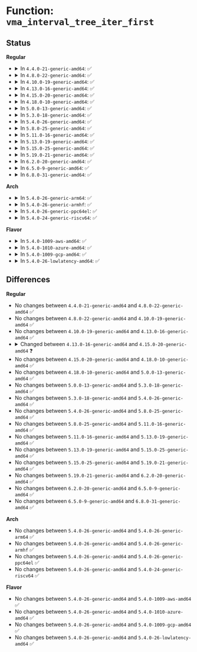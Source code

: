 # Function: <code>vma_interval_tree_iter_first</code>

## Status
<b>Regular</b>
<ul>
<li>
<details>
<summary>In <code>4.4.0-21-generic-amd64</code>: ✅</summary>

```c
struct vm_area_struct * vma_interval_tree_iter_first(struct rb_root * root, long unsigned int start, long unsigned int last)
```

```json
{
  "name": "vma_interval_tree_iter_first",
  "collision_type": "Unique Global",
  "inline_type": "No",
  "funcs": [
    {
      "addr": 18446744071580649936,
      "name": "vma_interval_tree_iter_first",
      "external": true,
      "loc": "mm/interval_tree.c:24",
      "file": "mm/interval_tree.c",
      "inline": "seen, unknown",
      "caller_inline": [],
      "caller_func": [
        "kernel/events/uprobes.c:register_for_each_vma",
        "mm/memory.c:unmap_mapping_range",
        "mm/rmap.c:rmap_walk",
        "mm/hugetlb.c:hugetlb_cow",
        "mm/hugetlb.c:huge_pmd_share",
        "mm/memory-failure.c:memory_failure",
        "fs/hugetlbfs/inode.c:hugetlbfs_fallocate"
      ]
    }
  ],
  "symbols": [
    {
      "addr": 18446744071580649936,
      "name": "vma_interval_tree_iter_first",
      "section": ".text",
      "bind": "STB_GLOBAL",
      "size": 40
    }
  ]
}
```
</details>
</li>
<li>
<details>
<summary>In <code>4.8.0-22-generic-amd64</code>: ✅</summary>

```c
struct vm_area_struct * vma_interval_tree_iter_first(struct rb_root * root, long unsigned int start, long unsigned int last)
```

```json
{
  "name": "vma_interval_tree_iter_first",
  "collision_type": "Unique Global",
  "inline_type": "No",
  "funcs": [
    {
      "addr": 18446744071580757104,
      "name": "vma_interval_tree_iter_first",
      "external": true,
      "loc": "mm/interval_tree.c:24",
      "file": "mm/interval_tree.c",
      "inline": "seen, unknown",
      "caller_inline": [],
      "caller_func": [
        "kernel/events/uprobes.c:register_for_each_vma",
        "mm/memory.c:unmap_mapping_range",
        "mm/rmap.c:rmap_walk_file",
        "mm/rmap.c:rmap_walk_file",
        "mm/hugetlb.c:huge_pmd_share",
        "mm/hugetlb.c:hugetlb_cow",
        "mm/khugepaged.c:collapse_shmem",
        "mm/memory-failure.c:memory_failure",
        "fs/hugetlbfs/inode.c:hugetlb_vmdelete_list"
      ]
    }
  ],
  "symbols": [
    {
      "addr": 18446744071580757104,
      "name": "vma_interval_tree_iter_first",
      "section": ".text",
      "bind": "STB_GLOBAL",
      "size": 40
    }
  ]
}
```
</details>
</li>
<li>
<details>
<summary>In <code>4.10.0-19-generic-amd64</code>: ✅</summary>

```c
struct vm_area_struct * vma_interval_tree_iter_first(struct rb_root * root, long unsigned int start, long unsigned int last)
```

```json
{
  "name": "vma_interval_tree_iter_first",
  "collision_type": "Unique Global",
  "inline_type": "No",
  "funcs": [
    {
      "addr": 18446744071580822320,
      "name": "vma_interval_tree_iter_first",
      "external": true,
      "loc": "mm/interval_tree.c:24",
      "file": "mm/interval_tree.c",
      "inline": "seen, unknown",
      "caller_inline": [],
      "caller_func": [
        "kernel/events/uprobes.c:register_for_each_vma",
        "mm/memory.c:unmap_mapping_range",
        "mm/rmap.c:rmap_walk_file",
        "mm/rmap.c:rmap_walk_file",
        "mm/hugetlb.c:huge_pmd_share",
        "mm/hugetlb.c:hugetlb_cow",
        "mm/khugepaged.c:collapse_shmem",
        "mm/memory-failure.c:memory_failure",
        "fs/hugetlbfs/inode.c:hugetlb_vmdelete_list"
      ]
    }
  ],
  "symbols": [
    {
      "addr": 18446744071580822320,
      "name": "vma_interval_tree_iter_first",
      "section": ".text",
      "bind": "STB_GLOBAL",
      "size": 40
    }
  ]
}
```
</details>
</li>
<li>
<details>
<summary>In <code>4.13.0-16-generic-amd64</code>: ✅</summary>

```c
struct vm_area_struct * vma_interval_tree_iter_first(struct rb_root * root, long unsigned int start, long unsigned int last)
```

```json
{
  "name": "vma_interval_tree_iter_first",
  "collision_type": "Unique Global",
  "inline_type": "No",
  "funcs": [
    {
      "addr": 18446744071580864416,
      "name": "vma_interval_tree_iter_first",
      "external": true,
      "loc": "mm/interval_tree.c:24",
      "file": "mm/interval_tree.c",
      "inline": "seen, unknown",
      "caller_inline": [],
      "caller_func": [
        "kernel/events/uprobes.c:register_for_each_vma",
        "mm/memory.c:unmap_mapping_range",
        "mm/rmap.c:rmap_walk_file",
        "mm/rmap.c:rmap_walk_file",
        "mm/hugetlb.c:huge_pmd_share",
        "mm/hugetlb.c:hugetlb_cow",
        "mm/khugepaged.c:collapse_shmem",
        "fs/dax.c:dax_writeback_mapping_range",
        "fs/hugetlbfs/inode.c:hugetlb_vmdelete_list"
      ]
    }
  ],
  "symbols": [
    {
      "addr": 18446744071580864416,
      "name": "vma_interval_tree_iter_first",
      "section": ".text",
      "bind": "STB_GLOBAL",
      "size": 37
    }
  ]
}
```
</details>
</li>
<li>
<details>
<summary>In <code>4.15.0-20-generic-amd64</code>: ✅</summary>

```c
struct vm_area_struct * vma_interval_tree_iter_first(struct rb_root_cached * root, long unsigned int start, long unsigned int last)
```

```json
{
  "name": "vma_interval_tree_iter_first",
  "collision_type": "Unique Global",
  "inline_type": "No",
  "funcs": [
    {
      "addr": 18446744071580955504,
      "name": "vma_interval_tree_iter_first",
      "external": true,
      "loc": "mm/interval_tree.c:24",
      "file": "mm/interval_tree.c",
      "inline": "seen, unknown",
      "caller_inline": [],
      "caller_func": [
        "kernel/events/uprobes.c:register_for_each_vma",
        "mm/memory.c:unmap_mapping_range",
        "mm/rmap.c:rmap_walk_file",
        "mm/rmap.c:rmap_walk_file",
        "mm/hugetlb.c:huge_pmd_share",
        "mm/hugetlb.c:hugetlb_cow",
        "mm/khugepaged.c:collapse_shmem",
        "fs/dax.c:dax_writeback_mapping_range",
        "fs/hugetlbfs/inode.c:hugetlb_vmdelete_list"
      ]
    }
  ],
  "symbols": [
    {
      "addr": 18446744071580955504,
      "name": "vma_interval_tree_iter_first",
      "section": ".text",
      "bind": "STB_GLOBAL",
      "size": 50
    }
  ]
}
```
</details>
</li>
<li>
<details>
<summary>In <code>4.18.0-10-generic-amd64</code>: ✅</summary>

```c
struct vm_area_struct * vma_interval_tree_iter_first(struct rb_root_cached * root, long unsigned int start, long unsigned int last)
```

```json
{
  "name": "vma_interval_tree_iter_first",
  "collision_type": "Unique Global",
  "inline_type": "No",
  "funcs": [
    {
      "addr": 18446744071581089840,
      "name": "vma_interval_tree_iter_first",
      "external": true,
      "loc": "mm/interval_tree.c:24",
      "file": "mm/interval_tree.c",
      "inline": "seen, unknown",
      "caller_inline": [],
      "caller_func": [
        "kernel/events/uprobes.c:register_for_each_vma",
        "mm/memory.c:unmap_mapping_pages",
        "mm/rmap.c:rmap_walk_file",
        "mm/rmap.c:rmap_walk_file",
        "mm/hugetlb.c:huge_pmd_share",
        "mm/hugetlb.c:hugetlb_cow",
        "mm/khugepaged.c:collapse_shmem",
        "mm/memory-failure.c:collect_procs",
        "fs/dax.c:dax_writeback_mapping_range",
        "fs/hugetlbfs/inode.c:hugetlb_vmdelete_list"
      ]
    }
  ],
  "symbols": [
    {
      "addr": 18446744071581089840,
      "name": "vma_interval_tree_iter_first",
      "section": ".text",
      "bind": "STB_GLOBAL",
      "size": 50
    }
  ]
}
```
</details>
</li>
<li>
<details>
<summary>In <code>5.0.0-13-generic-amd64</code>: ✅</summary>

```c
struct vm_area_struct * vma_interval_tree_iter_first(struct rb_root_cached * root, long unsigned int start, long unsigned int last)
```

```json
{
  "name": "vma_interval_tree_iter_first",
  "collision_type": "Unique Global",
  "inline_type": "No",
  "funcs": [
    {
      "addr": 18446744071581167744,
      "name": "vma_interval_tree_iter_first",
      "external": true,
      "loc": "mm/interval_tree.c:24",
      "file": "mm/interval_tree.c",
      "inline": "seen, unknown",
      "caller_inline": [],
      "caller_func": [
        "kernel/events/uprobes.c:register_for_each_vma",
        "mm/memory.c:unmap_mapping_pages",
        "mm/rmap.c:rmap_walk_file",
        "mm/rmap.c:rmap_walk_file",
        "mm/hugetlb.c:huge_pmd_share",
        "mm/hugetlb.c:hugetlb_cow",
        "mm/khugepaged.c:collapse_shmem",
        "mm/memory-failure.c:collect_procs",
        "fs/dax.c:dax_entry_mkclean",
        "fs/hugetlbfs/inode.c:hugetlb_vmdelete_list"
      ]
    }
  ],
  "symbols": [
    {
      "addr": 18446744071581167744,
      "name": "vma_interval_tree_iter_first",
      "section": ".text",
      "bind": "STB_GLOBAL",
      "size": 48
    }
  ]
}
```
</details>
</li>
<li>
<details>
<summary>In <code>5.3.0-18-generic-amd64</code>: ✅</summary>

```c
struct vm_area_struct * vma_interval_tree_iter_first(struct rb_root_cached * root, long unsigned int start, long unsigned int last)
```

```json
{
  "name": "vma_interval_tree_iter_first",
  "collision_type": "Unique Global",
  "inline_type": "No",
  "funcs": [
    {
      "addr": 18446744071581238768,
      "name": "vma_interval_tree_iter_first",
      "external": true,
      "loc": "mm/interval_tree.c:23",
      "file": "mm/interval_tree.c",
      "inline": "seen, unknown",
      "caller_inline": [],
      "caller_func": [
        "kernel/events/uprobes.c:register_for_each_vma",
        "mm/memory.c:unmap_mapping_pages",
        "mm/rmap.c:rmap_walk_file",
        "mm/rmap.c:rmap_walk_file",
        "mm/hugetlb.c:huge_pmd_share",
        "mm/hugetlb.c:hugetlb_cow",
        "mm/khugepaged.c:collapse_shmem",
        "mm/memory-failure.c:collect_procs",
        "fs/dax.c:dax_entry_mkclean",
        "fs/hugetlbfs/inode.c:hugetlb_vmdelete_list"
      ]
    }
  ],
  "symbols": [
    {
      "addr": 18446744071581238768,
      "name": "vma_interval_tree_iter_first",
      "section": ".text",
      "bind": "STB_GLOBAL",
      "size": 48
    }
  ]
}
```
</details>
</li>
<li>
<details>
<summary>In <code>5.4.0-26-generic-amd64</code>: ✅</summary>

```c
struct vm_area_struct * vma_interval_tree_iter_first(struct rb_root_cached * root, long unsigned int start, long unsigned int last)
```

```json
{
  "name": "vma_interval_tree_iter_first",
  "collision_type": "Unique Global",
  "inline_type": "No",
  "funcs": [
    {
      "addr": 18446744071581297216,
      "name": "vma_interval_tree_iter_first",
      "external": true,
      "loc": "mm/interval_tree.c:23",
      "file": "mm/interval_tree.c",
      "inline": "seen, unknown",
      "caller_inline": [],
      "caller_func": [
        "kernel/events/uprobes.c:register_for_each_vma",
        "mm/memory.c:unmap_mapping_pages",
        "mm/rmap.c:rmap_walk_file",
        "mm/rmap.c:rmap_walk_file",
        "mm/hugetlb.c:huge_pmd_share",
        "mm/hugetlb.c:hugetlb_cow",
        "mm/khugepaged.c:collapse_file",
        "mm/memory-failure.c:collect_procs",
        "fs/dax.c:dax_entry_mkclean",
        "fs/hugetlbfs/inode.c:hugetlb_vmdelete_list"
      ]
    }
  ],
  "symbols": [
    {
      "addr": 18446744071581297216,
      "name": "vma_interval_tree_iter_first",
      "section": ".text",
      "bind": "STB_GLOBAL",
      "size": 48
    }
  ]
}
```
</details>
</li>
<li>
<details>
<summary>In <code>5.8.0-25-generic-amd64</code>: ✅</summary>

```c
struct vm_area_struct * vma_interval_tree_iter_first(struct rb_root_cached * root, long unsigned int start, long unsigned int last)
```

```json
{
  "name": "vma_interval_tree_iter_first",
  "collision_type": "Unique Global",
  "inline_type": "No",
  "funcs": [
    {
      "addr": 18446744071581488080,
      "name": "vma_interval_tree_iter_first",
      "external": true,
      "loc": "mm/interval_tree.c:23",
      "file": "mm/interval_tree.c",
      "inline": "seen, unknown",
      "caller_inline": [],
      "caller_func": [
        "kernel/events/uprobes.c:build_map_info",
        "mm/memory.c:unmap_mapping_pages",
        "mm/pagewalk.c:walk_page_mapping",
        "mm/rmap.c:rmap_walk_file",
        "mm/rmap.c:rmap_walk_file",
        "mm/hugetlb.c:huge_pmd_share",
        "mm/khugepaged.c:retract_page_tables",
        "mm/memory-failure.c:collect_procs_file",
        "fs/dax.c:dax_entry_mkclean",
        "fs/hugetlbfs/inode.c:hugetlb_vmdelete_list"
      ]
    }
  ],
  "symbols": [
    {
      "addr": 18446744071581488080,
      "name": "vma_interval_tree_iter_first",
      "section": ".text",
      "bind": "STB_GLOBAL",
      "size": 48
    }
  ]
}
```
</details>
</li>
<li>
<details>
<summary>In <code>5.11.0-16-generic-amd64</code>: ✅</summary>

```c
struct vm_area_struct * vma_interval_tree_iter_first(struct rb_root_cached * root, long unsigned int start, long unsigned int last)
```

```json
{
  "name": "vma_interval_tree_iter_first",
  "collision_type": "Unique Global",
  "inline_type": "No",
  "funcs": [
    {
      "addr": 18446744071581529776,
      "name": "vma_interval_tree_iter_first",
      "external": true,
      "loc": "mm/interval_tree.c:23",
      "file": "mm/interval_tree.c",
      "inline": "seen, unknown",
      "caller_inline": [],
      "caller_func": [
        "kernel/events/uprobes.c:build_map_info",
        "mm/memory.c:unmap_mapping_pages",
        "mm/pagewalk.c:walk_page_mapping",
        "mm/rmap.c:rmap_walk_file",
        "mm/rmap.c:rmap_walk_file",
        "mm/hugetlb.c:huge_pmd_share",
        "mm/khugepaged.c:retract_page_tables",
        "mm/memory-failure.c:collect_procs_file",
        "fs/dax.c:dax_entry_mkclean",
        "fs/hugetlbfs/inode.c:hugetlb_vmdelete_list"
      ]
    }
  ],
  "symbols": [
    {
      "addr": 18446744071581529776,
      "name": "vma_interval_tree_iter_first",
      "section": ".text",
      "bind": "STB_GLOBAL",
      "size": 48
    }
  ]
}
```
</details>
</li>
<li>
<details>
<summary>In <code>5.13.0-19-generic-amd64</code>: ✅</summary>

```c
struct vm_area_struct * vma_interval_tree_iter_first(struct rb_root_cached * root, long unsigned int start, long unsigned int last)
```

```json
{
  "name": "vma_interval_tree_iter_first",
  "collision_type": "Unique Global",
  "inline_type": "No",
  "funcs": [
    {
      "addr": 18446744071581551888,
      "name": "vma_interval_tree_iter_first",
      "external": true,
      "loc": "mm/interval_tree.c:23",
      "file": "mm/interval_tree.c",
      "inline": "seen, unknown",
      "caller_inline": [],
      "caller_func": [
        "kernel/events/uprobes.c:build_map_info",
        "mm/memory.c:unmap_mapping_pages",
        "mm/memory.c:unmap_mapping_page",
        "mm/pagewalk.c:walk_page_mapping",
        "mm/rmap.c:rmap_walk_file",
        "mm/rmap.c:rmap_walk_file",
        "mm/hugetlb.c:huge_pmd_share",
        "mm/hugetlb.c:hugetlb_cow",
        "mm/khugepaged.c:retract_page_tables",
        "mm/memory-failure.c:collect_procs",
        "fs/dax.c:dax_entry_mkclean",
        "fs/hugetlbfs/inode.c:hugetlb_vmdelete_list"
      ]
    }
  ],
  "symbols": [
    {
      "addr": 18446744071581551888,
      "name": "vma_interval_tree_iter_first",
      "section": ".text",
      "bind": "STB_GLOBAL",
      "size": 48
    }
  ]
}
```
</details>
</li>
<li>
<details>
<summary>In <code>5.15.0-25-generic-amd64</code>: ✅</summary>

```c
struct vm_area_struct * vma_interval_tree_iter_first(struct rb_root_cached * root, long unsigned int start, long unsigned int last)
```

```json
{
  "name": "vma_interval_tree_iter_first",
  "collision_type": "Unique Global",
  "inline_type": "No",
  "funcs": [
    {
      "addr": 18446744071581815664,
      "name": "vma_interval_tree_iter_first",
      "external": true,
      "loc": "mm/interval_tree.c:23",
      "file": "mm/interval_tree.c",
      "inline": "seen, unknown",
      "caller_inline": [],
      "caller_func": [
        "kernel/events/uprobes.c:build_map_info",
        "mm/memory.c:unmap_mapping_pages",
        "mm/memory.c:unmap_mapping_page",
        "mm/pagewalk.c:walk_page_mapping",
        "mm/rmap.c:rmap_walk_file",
        "mm/rmap.c:rmap_walk_file",
        "mm/hugetlb.c:huge_pmd_share",
        "mm/hugetlb.c:hugetlb_cow",
        "mm/khugepaged.c:retract_page_tables",
        "mm/memory-failure.c:collect_procs",
        "fs/dax.c:dax_entry_mkclean",
        "fs/hugetlbfs/inode.c:hugetlb_vmdelete_list"
      ]
    }
  ],
  "symbols": [
    {
      "addr": 18446744071581815664,
      "name": "vma_interval_tree_iter_first",
      "section": ".text",
      "bind": "STB_GLOBAL",
      "size": 48
    }
  ]
}
```
</details>
</li>
<li>
<details>
<summary>In <code>5.19.0-21-generic-amd64</code>: ✅</summary>

```c
struct vm_area_struct * vma_interval_tree_iter_first(struct rb_root_cached * root, long unsigned int start, long unsigned int last)
```

```json
{
  "name": "vma_interval_tree_iter_first",
  "collision_type": "Unique Global",
  "inline_type": "No",
  "funcs": [
    {
      "addr": 18446744071582205168,
      "name": "vma_interval_tree_iter_first",
      "external": true,
      "loc": "mm/interval_tree.c:23",
      "file": "mm/interval_tree.c",
      "inline": "seen, unknown",
      "caller_inline": [],
      "caller_func": [
        "kernel/events/uprobes.c:build_map_info",
        "mm/memory.c:unmap_mapping_range",
        "mm/memory.c:unmap_mapping_folio",
        "mm/pagewalk.c:walk_page_mapping",
        "mm/rmap.c:rmap_walk_file",
        "mm/rmap.c:rmap_walk_file",
        "mm/hugetlb.c:huge_pmd_share",
        "mm/hugetlb.c:hugetlb_wp",
        "mm/khugepaged.c:retract_page_tables",
        "fs/dax.c:dax_writeback_one",
        "fs/hugetlbfs/inode.c:hugetlb_vmdelete_list"
      ]
    }
  ],
  "symbols": [
    {
      "addr": 18446744071582205168,
      "name": "vma_interval_tree_iter_first",
      "section": ".text",
      "bind": "STB_GLOBAL",
      "size": 84
    }
  ]
}
```
</details>
</li>
<li>
<details>
<summary>In <code>6.2.0-20-generic-amd64</code>: ✅</summary>

```c
struct vm_area_struct * vma_interval_tree_iter_first(struct rb_root_cached * root, long unsigned int start, long unsigned int last)
```

```json
{
  "name": "vma_interval_tree_iter_first",
  "collision_type": "Unique Global",
  "inline_type": "No",
  "funcs": [
    {
      "addr": 18446744071582691728,
      "name": "vma_interval_tree_iter_first",
      "external": true,
      "loc": "mm/interval_tree.c:23",
      "file": "mm/interval_tree.c",
      "inline": "seen, unknown",
      "caller_inline": [],
      "caller_func": [
        "kernel/events/uprobes.c:build_map_info",
        "mm/memory.c:unmap_mapping_range",
        "mm/memory.c:unmap_mapping_folio",
        "mm/pagewalk.c:walk_page_mapping",
        "mm/rmap.c:rmap_walk_file",
        "mm/rmap.c:rmap_walk_file",
        "mm/hugetlb.c:huge_pmd_share",
        "mm/hugetlb.c:hugetlb_wp",
        "mm/khugepaged.c:retract_page_tables",
        "mm/memory-failure.c:mf_dax_kill_procs",
        "fs/dax.c:dax_writeback_one",
        "fs/hugetlbfs/inode.c:hugetlb_vmdelete_list",
        "fs/hugetlbfs/inode.c:hugetlb_unmap_file_folio"
      ]
    }
  ],
  "symbols": [
    {
      "addr": 18446744071582691728,
      "name": "vma_interval_tree_iter_first",
      "section": ".text",
      "bind": "STB_GLOBAL",
      "size": 84
    }
  ]
}
```
</details>
</li>
<li>
<details>
<summary>In <code>6.5.0-9-generic-amd64</code>: ✅</summary>

```c
struct vm_area_struct * vma_interval_tree_iter_first(struct rb_root_cached * root, long unsigned int start, long unsigned int last)
```

```json
{
  "name": "vma_interval_tree_iter_first",
  "collision_type": "Unique Global",
  "inline_type": "No",
  "funcs": [
    {
      "addr": 18446744071582905648,
      "name": "vma_interval_tree_iter_first",
      "external": true,
      "loc": "mm/interval_tree.c:23",
      "file": "mm/interval_tree.c",
      "inline": "seen, unknown",
      "caller_inline": [],
      "caller_func": [
        "kernel/events/uprobes.c:build_map_info",
        "mm/memory.c:unmap_mapping_range",
        "mm/memory.c:unmap_mapping_folio",
        "mm/pagewalk.c:walk_page_mapping",
        "mm/rmap.c:rmap_walk_file",
        "mm/rmap.c:rmap_walk_file",
        "mm/hugetlb.c:huge_pmd_share",
        "mm/hugetlb.c:hugetlb_wp",
        "mm/khugepaged.c:collapse_file",
        "mm/khugepaged.c:retract_page_tables",
        "mm/memory-failure.c:mf_dax_kill_procs",
        "fs/dax.c:dax_writeback_one",
        "fs/hugetlbfs/inode.c:hugetlb_vmdelete_list",
        "fs/hugetlbfs/inode.c:hugetlb_unmap_file_folio"
      ]
    }
  ],
  "symbols": [
    {
      "addr": 18446744071582905648,
      "name": "vma_interval_tree_iter_first",
      "section": ".text",
      "bind": "STB_GLOBAL",
      "size": 84
    }
  ]
}
```
</details>
</li>
<li>
<details>
<summary>In <code>6.8.0-31-generic-amd64</code>: ✅</summary>

```c
struct vm_area_struct * vma_interval_tree_iter_first(struct rb_root_cached * root, long unsigned int start, long unsigned int last)
```

```json
{
  "name": "vma_interval_tree_iter_first",
  "collision_type": "Unique Global",
  "inline_type": "No",
  "funcs": [
    {
      "addr": 18446744071583079488,
      "name": "vma_interval_tree_iter_first",
      "external": true,
      "loc": "mm/interval_tree.c:23",
      "file": "mm/interval_tree.c",
      "inline": "seen, unknown",
      "caller_inline": [],
      "caller_func": [
        "kernel/events/uprobes.c:build_map_info",
        "mm/memory.c:unmap_mapping_range",
        "mm/memory.c:unmap_mapping_folio",
        "mm/pagewalk.c:walk_page_mapping",
        "mm/rmap.c:rmap_walk_file",
        "mm/rmap.c:rmap_walk_file",
        "mm/hugetlb.c:huge_pmd_share",
        "mm/hugetlb.c:hugetlb_wp",
        "mm/khugepaged.c:collapse_file",
        "mm/khugepaged.c:retract_page_tables",
        "mm/memory-failure.c:mf_dax_kill_procs",
        "fs/dax.c:dax_writeback_one",
        "fs/hugetlbfs/inode.c:hugetlb_vmdelete_list",
        "fs/hugetlbfs/inode.c:hugetlb_unmap_file_folio"
      ]
    }
  ],
  "symbols": [
    {
      "addr": 18446744071583079488,
      "name": "vma_interval_tree_iter_first",
      "section": ".text",
      "bind": "STB_GLOBAL",
      "size": 84
    }
  ]
}
```
</details>
</li>
</ul>
<b>Arch</b>
<ul>
<li>
<details>
<summary>In <code>5.4.0-26-generic-arm64</code>: ✅</summary>

```c
struct vm_area_struct * vma_interval_tree_iter_first(struct rb_root_cached * root, long unsigned int start, long unsigned int last)
```

```json
{
  "name": "vma_interval_tree_iter_first",
  "collision_type": "Unique Global",
  "inline_type": "No",
  "funcs": [
    {
      "addr": 18446603336492704312,
      "name": "vma_interval_tree_iter_first",
      "external": true,
      "loc": "mm/interval_tree.c:23",
      "file": "mm/interval_tree.c",
      "inline": "seen, unknown",
      "caller_inline": [],
      "caller_func": [
        "kernel/events/uprobes.c:register_for_each_vma",
        "mm/memory.c:unmap_mapping_pages",
        "mm/rmap.c:rmap_walk_file",
        "mm/rmap.c:rmap_walk_file",
        "mm/hugetlb.c:huge_pmd_share",
        "mm/hugetlb.c:hugetlb_cow",
        "mm/khugepaged.c:collapse_file",
        "fs/dax.c:dax_entry_mkclean",
        "fs/hugetlbfs/inode.c:hugetlb_vmdelete_list"
      ]
    }
  ],
  "symbols": [
    {
      "addr": 18446603336492704312,
      "name": "vma_interval_tree_iter_first",
      "section": ".text",
      "bind": "STB_GLOBAL",
      "size": 132
    }
  ]
}
```
</details>
</li>
<li>
<details>
<summary>In <code>5.4.0-26-generic-armhf</code>: ✅</summary>

```c
struct vm_area_struct * vma_interval_tree_iter_first(struct rb_root_cached * root, long unsigned int start, long unsigned int last)
```

```json
{
  "name": "vma_interval_tree_iter_first",
  "collision_type": "Unique Global",
  "inline_type": "No",
  "funcs": [
    {
      "addr": 3226542312,
      "name": "vma_interval_tree_iter_first",
      "external": true,
      "loc": "mm/interval_tree.c:23",
      "file": "mm/interval_tree.c",
      "inline": "seen, unknown",
      "caller_inline": [],
      "caller_func": [
        "kernel/events/uprobes.c:register_for_each_vma",
        "mm/memory.c:unmap_mapping_pages",
        "mm/rmap.c:rmap_walk_file",
        "mm/rmap.c:rmap_walk_file"
      ]
    }
  ],
  "symbols": [
    {
      "addr": 3226542312,
      "name": "vma_interval_tree_iter_first",
      "section": ".text",
      "bind": "STB_GLOBAL",
      "size": 88
    }
  ]
}
```
</details>
</li>
<li>
<details>
<summary>In <code>5.4.0-26-generic-ppc64el</code>: ✅</summary>

```c
struct vm_area_struct * vma_interval_tree_iter_first(struct rb_root_cached * root, long unsigned int start, long unsigned int last)
```

```json
{
  "name": "vma_interval_tree_iter_first",
  "collision_type": "Unique Global",
  "inline_type": "No",
  "funcs": [
    {
      "addr": 13835058055286039216,
      "name": "vma_interval_tree_iter_first",
      "external": true,
      "loc": "mm/interval_tree.c:23",
      "file": "mm/interval_tree.c",
      "inline": "seen, unknown",
      "caller_inline": [],
      "caller_func": [
        "kernel/events/uprobes.c:register_for_each_vma",
        "mm/memory.c:unmap_mapping_pages",
        "mm/rmap.c:rmap_walk_file",
        "mm/rmap.c:rmap_walk_file",
        "mm/hugetlb.c:hugetlb_cow",
        "mm/khugepaged.c:collapse_file",
        "mm/memory-failure.c:collect_procs",
        "fs/dax.c:dax_entry_mkclean",
        "fs/hugetlbfs/inode.c:hugetlb_vmdelete_list"
      ]
    }
  ],
  "symbols": [
    {
      "addr": 13835058055286039216,
      "name": "vma_interval_tree_iter_first",
      "section": ".text",
      "bind": "STB_GLOBAL",
      "size": 72
    }
  ]
}
```
</details>
</li>
<li>
<details>
<summary>In <code>5.4.0-24-generic-riscv64</code>: ✅</summary>

```c
struct vm_area_struct * vma_interval_tree_iter_first(struct rb_root_cached * root, long unsigned int start, long unsigned int last)
```

```json
{
  "name": "vma_interval_tree_iter_first",
  "collision_type": "Unique Global",
  "inline_type": "No",
  "funcs": [
    {
      "addr": 18446743936272704620,
      "name": "vma_interval_tree_iter_first",
      "external": true,
      "loc": "mm/interval_tree.c:23",
      "file": "mm/interval_tree.c",
      "inline": "seen, unknown",
      "caller_inline": [],
      "caller_func": [
        "mm/memory.c:unmap_mapping_pages",
        "mm/rmap.c:rmap_walk_file",
        "mm/rmap.c:rmap_walk_file",
        "mm/hugetlb.c:huge_pmd_share",
        "mm/hugetlb.c:hugetlb_cow",
        "fs/dax.c:dax_entry_mkclean",
        "fs/hugetlbfs/inode.c:hugetlb_vmdelete_list"
      ]
    }
  ],
  "symbols": [
    {
      "addr": 18446743936272704620,
      "name": "vma_interval_tree_iter_first",
      "section": ".text",
      "bind": "STB_GLOBAL",
      "size": 94
    }
  ]
}
```
</details>
</li>
</ul>
<b>Flavor</b>
<ul>
<li>
<details>
<summary>In <code>5.4.0-1009-aws-amd64</code>: ✅</summary>

```c
struct vm_area_struct * vma_interval_tree_iter_first(struct rb_root_cached * root, long unsigned int start, long unsigned int last)
```

```json
{
  "name": "vma_interval_tree_iter_first",
  "collision_type": "Unique Global",
  "inline_type": "No",
  "funcs": [
    {
      "addr": 18446744071581266064,
      "name": "vma_interval_tree_iter_first",
      "external": true,
      "loc": "mm/interval_tree.c:23",
      "file": "mm/interval_tree.c",
      "inline": "seen, unknown",
      "caller_inline": [],
      "caller_func": [
        "kernel/events/uprobes.c:register_for_each_vma",
        "mm/memory.c:unmap_mapping_pages",
        "mm/rmap.c:rmap_walk_file",
        "mm/rmap.c:rmap_walk_file",
        "mm/hugetlb.c:huge_pmd_share",
        "mm/hugetlb.c:hugetlb_cow",
        "mm/khugepaged.c:collapse_file",
        "mm/memory-failure.c:collect_procs",
        "fs/dax.c:dax_entry_mkclean",
        "fs/hugetlbfs/inode.c:hugetlb_vmdelete_list"
      ]
    }
  ],
  "symbols": [
    {
      "addr": 18446744071581266064,
      "name": "vma_interval_tree_iter_first",
      "section": ".text",
      "bind": "STB_GLOBAL",
      "size": 48
    }
  ]
}
```
</details>
</li>
<li>
<details>
<summary>In <code>5.4.0-1010-azure-amd64</code>: ✅</summary>

```c
struct vm_area_struct * vma_interval_tree_iter_first(struct rb_root_cached * root, long unsigned int start, long unsigned int last)
```

```json
{
  "name": "vma_interval_tree_iter_first",
  "collision_type": "Unique Global",
  "inline_type": "No",
  "funcs": [
    {
      "addr": 18446744071581212720,
      "name": "vma_interval_tree_iter_first",
      "external": true,
      "loc": "mm/interval_tree.c:23",
      "file": "mm/interval_tree.c",
      "inline": "seen, unknown",
      "caller_inline": [],
      "caller_func": [
        "kernel/events/uprobes.c:register_for_each_vma",
        "mm/memory.c:unmap_mapping_pages",
        "mm/rmap.c:rmap_walk_file",
        "mm/rmap.c:rmap_walk_file",
        "mm/hugetlb.c:huge_pmd_share",
        "mm/hugetlb.c:hugetlb_cow",
        "mm/khugepaged.c:collapse_file",
        "mm/memory-failure.c:collect_procs",
        "fs/dax.c:dax_entry_mkclean",
        "fs/hugetlbfs/inode.c:hugetlb_vmdelete_list"
      ]
    }
  ],
  "symbols": [
    {
      "addr": 18446744071581212720,
      "name": "vma_interval_tree_iter_first",
      "section": ".text",
      "bind": "STB_GLOBAL",
      "size": 48
    }
  ]
}
```
</details>
</li>
<li>
<details>
<summary>In <code>5.4.0-1009-gcp-amd64</code>: ✅</summary>

```c
struct vm_area_struct * vma_interval_tree_iter_first(struct rb_root_cached * root, long unsigned int start, long unsigned int last)
```

```json
{
  "name": "vma_interval_tree_iter_first",
  "collision_type": "Unique Global",
  "inline_type": "No",
  "funcs": [
    {
      "addr": 18446744071581257264,
      "name": "vma_interval_tree_iter_first",
      "external": true,
      "loc": "mm/interval_tree.c:23",
      "file": "mm/interval_tree.c",
      "inline": "seen, unknown",
      "caller_inline": [],
      "caller_func": [
        "kernel/events/uprobes.c:register_for_each_vma",
        "mm/memory.c:unmap_mapping_pages",
        "mm/rmap.c:rmap_walk_file",
        "mm/rmap.c:rmap_walk_file",
        "mm/hugetlb.c:huge_pmd_share",
        "mm/hugetlb.c:hugetlb_cow",
        "mm/khugepaged.c:collapse_file",
        "mm/memory-failure.c:collect_procs",
        "fs/dax.c:dax_entry_mkclean",
        "fs/hugetlbfs/inode.c:hugetlb_vmdelete_list"
      ]
    }
  ],
  "symbols": [
    {
      "addr": 18446744071581257264,
      "name": "vma_interval_tree_iter_first",
      "section": ".text",
      "bind": "STB_GLOBAL",
      "size": 48
    }
  ]
}
```
</details>
</li>
<li>
<details>
<summary>In <code>5.4.0-26-lowlatency-amd64</code>: ✅</summary>

```c
struct vm_area_struct * vma_interval_tree_iter_first(struct rb_root_cached * root, long unsigned int start, long unsigned int last)
```

```json
{
  "name": "vma_interval_tree_iter_first",
  "collision_type": "Unique Global",
  "inline_type": "No",
  "funcs": [
    {
      "addr": 18446744071581321200,
      "name": "vma_interval_tree_iter_first",
      "external": true,
      "loc": "mm/interval_tree.c:23",
      "file": "mm/interval_tree.c",
      "inline": "seen, unknown",
      "caller_inline": [],
      "caller_func": [
        "kernel/events/uprobes.c:register_for_each_vma",
        "mm/memory.c:unmap_mapping_pages",
        "mm/rmap.c:rmap_walk_file",
        "mm/rmap.c:rmap_walk_file",
        "mm/hugetlb.c:huge_pmd_share",
        "mm/hugetlb.c:hugetlb_cow",
        "mm/khugepaged.c:collapse_file",
        "mm/memory-failure.c:collect_procs",
        "fs/dax.c:dax_entry_mkclean",
        "fs/hugetlbfs/inode.c:hugetlb_vmdelete_list"
      ]
    }
  ],
  "symbols": [
    {
      "addr": 18446744071581321200,
      "name": "vma_interval_tree_iter_first",
      "section": ".text",
      "bind": "STB_GLOBAL",
      "size": 48
    }
  ]
}
```
</details>
</li>
</ul>

## Differences
<b>Regular</b>
<ul>
<li>
No changes between <code>4.4.0-21-generic-amd64</code> and <code>4.8.0-22-generic-amd64</code> ✅
</li>
<li>
No changes between <code>4.8.0-22-generic-amd64</code> and <code>4.10.0-19-generic-amd64</code> ✅
</li>
<li>
No changes between <code>4.10.0-19-generic-amd64</code> and <code>4.13.0-16-generic-amd64</code> ✅
</li>
<li>
<details>
<summary>Changed between <code>4.13.0-16-generic-amd64</code> and <code>4.15.0-20-generic-amd64</code> ❓</summary>
<ul>
<li>
<b>Param type changed. </b>
<code>struct rb_root * root</code> ➡️ <code>struct rb_root_cached * root</code>
</li>
</ul>
</details>
</li>
<li>
No changes between <code>4.15.0-20-generic-amd64</code> and <code>4.18.0-10-generic-amd64</code> ✅
</li>
<li>
No changes between <code>4.18.0-10-generic-amd64</code> and <code>5.0.0-13-generic-amd64</code> ✅
</li>
<li>
No changes between <code>5.0.0-13-generic-amd64</code> and <code>5.3.0-18-generic-amd64</code> ✅
</li>
<li>
No changes between <code>5.3.0-18-generic-amd64</code> and <code>5.4.0-26-generic-amd64</code> ✅
</li>
<li>
No changes between <code>5.4.0-26-generic-amd64</code> and <code>5.8.0-25-generic-amd64</code> ✅
</li>
<li>
No changes between <code>5.8.0-25-generic-amd64</code> and <code>5.11.0-16-generic-amd64</code> ✅
</li>
<li>
No changes between <code>5.11.0-16-generic-amd64</code> and <code>5.13.0-19-generic-amd64</code> ✅
</li>
<li>
No changes between <code>5.13.0-19-generic-amd64</code> and <code>5.15.0-25-generic-amd64</code> ✅
</li>
<li>
No changes between <code>5.15.0-25-generic-amd64</code> and <code>5.19.0-21-generic-amd64</code> ✅
</li>
<li>
No changes between <code>5.19.0-21-generic-amd64</code> and <code>6.2.0-20-generic-amd64</code> ✅
</li>
<li>
No changes between <code>6.2.0-20-generic-amd64</code> and <code>6.5.0-9-generic-amd64</code> ✅
</li>
<li>
No changes between <code>6.5.0-9-generic-amd64</code> and <code>6.8.0-31-generic-amd64</code> ✅
</li>
</ul>
<b>Arch</b>
<ul>
<li>
No changes between <code>5.4.0-26-generic-amd64</code> and <code>5.4.0-26-generic-arm64</code> ✅
</li>
<li>
No changes between <code>5.4.0-26-generic-amd64</code> and <code>5.4.0-26-generic-armhf</code> ✅
</li>
<li>
No changes between <code>5.4.0-26-generic-amd64</code> and <code>5.4.0-26-generic-ppc64el</code> ✅
</li>
<li>
No changes between <code>5.4.0-26-generic-amd64</code> and <code>5.4.0-24-generic-riscv64</code> ✅
</li>
</ul>
<b>Flavor</b>
<ul>
<li>
No changes between <code>5.4.0-26-generic-amd64</code> and <code>5.4.0-1009-aws-amd64</code> ✅
</li>
<li>
No changes between <code>5.4.0-26-generic-amd64</code> and <code>5.4.0-1010-azure-amd64</code> ✅
</li>
<li>
No changes between <code>5.4.0-26-generic-amd64</code> and <code>5.4.0-1009-gcp-amd64</code> ✅
</li>
<li>
No changes between <code>5.4.0-26-generic-amd64</code> and <code>5.4.0-26-lowlatency-amd64</code> ✅
</li>
</ul>
